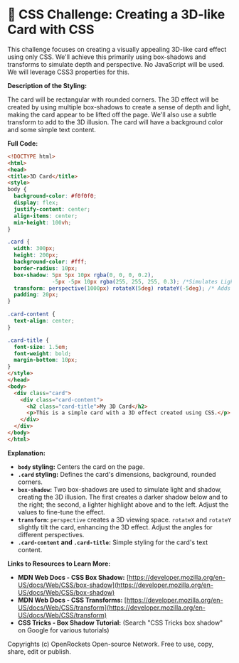 # 🐞 CSS Challenge:  Creating a 3D-like Card with CSS


This challenge focuses on creating a visually appealing 3D-like card effect using only CSS.  We'll achieve this primarily using box-shadows and transforms to simulate depth and perspective.  No JavaScript will be used. We will leverage CSS3 properties for this.

**Description of the Styling:**

The card will be rectangular with rounded corners. The 3D effect will be created by using multiple box-shadows to create a sense of depth and light, making the card appear to be lifted off the page.  We'll also use a subtle transform to add to the 3D illusion. The card will have a background color and some simple text content.

**Full Code:**

```html
<!DOCTYPE html>
<html>
<head>
<title>3D Card</title>
<style>
body {
  background-color: #f0f0f0;
  display: flex;
  justify-content: center;
  align-items: center;
  min-height: 100vh;
}

.card {
  width: 300px;
  height: 200px;
  background-color: #fff;
  border-radius: 10px;
  box-shadow: 5px 5px 10px rgba(0, 0, 0, 0.2),
              -5px -5px 10px rgba(255, 255, 255, 0.3); /*Simulates Light and Shadow*/
  transform: perspective(1000px) rotateX(5deg) rotateY(-5deg); /* Adds slight tilt for 3D effect */
  padding: 20px;
}

.card-content {
  text-align: center;
}

.card-title {
  font-size: 1.5em;
  font-weight: bold;
  margin-bottom: 10px;
}
</style>
</head>
<body>
  <div class="card">
    <div class="card-content">
      <h2 class="card-title">My 3D Card</h2>
      <p>This is a simple card with a 3D effect created using CSS.</p>
    </div>
  </div>
</body>
</html>
```

**Explanation:**

* **`body` styling:** Centers the card on the page.
* **`.card` styling:** Defines the card's dimensions, background, rounded corners.
* **`box-shadow`:** Two box-shadows are used to simulate light and shadow, creating the 3D illusion. The first creates a darker shadow below and to the right; the second, a lighter highlight above and to the left. Adjust the values to fine-tune the effect.
* **`transform`:**  `perspective` creates a 3D viewing space.  `rotateX` and `rotateY` slightly tilt the card, enhancing the 3D effect. Adjust the angles for different perspectives.
* **`.card-content` and `.card-title`:** Simple styling for the card's text content.


**Links to Resources to Learn More:**

* **MDN Web Docs - CSS Box Shadow:** [https://developer.mozilla.org/en-US/docs/Web/CSS/box-shadow](https://developer.mozilla.org/en-US/docs/Web/CSS/box-shadow)
* **MDN Web Docs - CSS Transforms:** [https://developer.mozilla.org/en-US/docs/Web/CSS/transform](https://developer.mozilla.org/en-US/docs/Web/CSS/transform)
* **CSS Tricks - Box Shadow Tutorial:** (Search "CSS Tricks box shadow" on Google for various tutorials)


Copyrights (c) OpenRockets Open-source Network. Free to use, copy, share, edit or publish.

